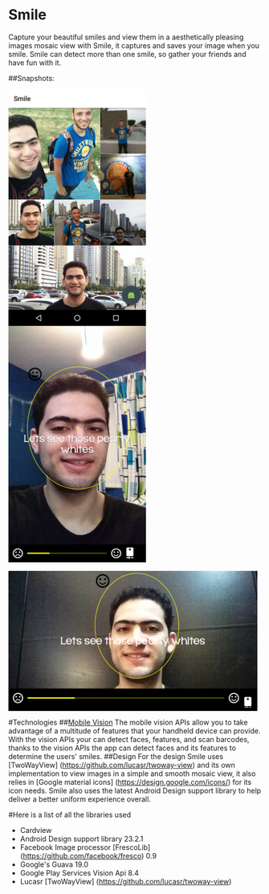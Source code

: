 # Smile
 Capture your beautiful smiles and view them in a aesthetically pleasing images mosaic view with Smile, it captures and saves your image when you smile. Smile can detect more than one smile, so gather your friends and have fun with it.
 
 

##Snapshots:

<img src="https://raw.githubusercontent.com/m090009/Smile/master/ScreenShots/Screenshot_20160413-212923.jpg" 
     altr="Mosaic View"
     align="left" 
     height="471px" 
     width="274px"></img>
     
<img src="https://raw.githubusercontent.com/m090009/Smile/master/ScreenShots/Screenshot_20160413-213849.png" 
     altr="Camera View portrait"
     align="righ" 
     height="471px" 
     width="274px"></img>

<img src="https://raw.githubusercontent.com/m090009/Smile/master/ScreenShots/Screenshot_20160413-214002.png" 
     altr="Camera View landscape"
     align="center" 
     height="279px" 
     width="496"></img>


#Technologies
##[Mobile Vision](https://developers.google.com/vision/) 
The mobile vision APIs allow you to take advantage of a multitude of features that your handheld device can provide.
With the vision APIs your can detect faces, features, and scan barcodes, thanks to the vision APIs the app can detect 
faces and its features to determine the users' smiles.
##Design
For the design Smile uses [TwoWayView] (https://github.com/lucasr/twoway-view) and its own implementation to view images in a simple and smooth mosaic view, it also relies in [Google material icons] (https://design.google.com/icons/) for its icon needs. Smile also uses the latest Android Design support library to help deliver a better uniform experience overall.

#Here is a list of all the libraries used
  * Cardview
  * Android Design support library 23.2.1
  * Facebook Image processor [FrescoLib] (https://github.com/facebook/fresco) 0.9
  * Google's Guava 19.0
  * Google Play Services Vision Api 8.4
  * Lucasr [TwoWayView] (https://github.com/lucasr/twoway-view) 
